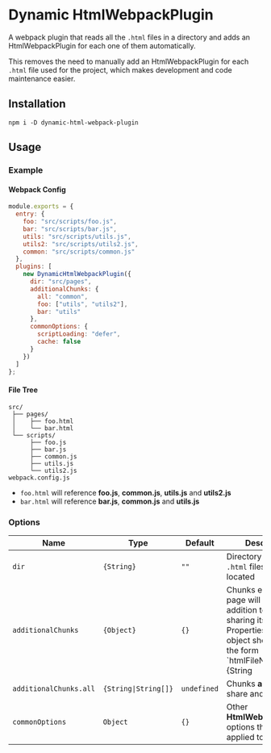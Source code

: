 # Dynamic HtmlWebpackPlugin
A webpack plugin that reads all the `.html` files in a directory and adds an HtmlWebpackPlugin for each one of them automatically.

This removes the need to manually add an HtmlWebpackPlugin for each `.html` file used for the project, which makes development and code maintenance easier.

## Installation
```
npm i -D dynamic-html-webpack-plugin
```

## Usage

### Example

#### Webpack Config
```js
module.exports = {
  entry: {
    foo: "src/scripts/foo.js",
    bar: "src/scripts/bar.js",
    utils: "src/scripts/utils.js",
    utils2: "src/scripts/utils2.js",
    common: "src/scripts/common.js"
  },
  plugins: [
    new DynamicHtmlWebpackPlugin({
      dir: "src/pages",
      additionalChunks: {
        all: "common",
        foo: ["utils", "utils2"],
        bar: "utils"
      },
      commonOptions: {
        scriptLoading: "defer",
        cache: false
      }
    })
  ]
};
```
#### File Tree
```
src/
 ├── pages/
 │    ├── foo.html
 │    └── bar.html
 └── scripts/
      ├── foo.js
      ├── bar.js
      ├── common.js
      ├── utils.js
      └── utils2.js
webpack.config.js
```
- `foo.html` will reference **foo.js**, **common.js**, **utils.js** and **utils2.js**
- `bar.html` will reference **bar.js**, **common.js** and **utils.js**

### Options

| Name                   | Type                 | Default     | Description                                                                       |
|------------------------|----------------------|-------------|-----------------------------------------------------------------------------------|
| `dir`                  | `{String}`           | `""`        | Directory where the `.html` files are located                                     |
| `additionalChunks`     | `{Object}`           | `{}`        | Chunks each `.html` page will have, in addition to the one sharing its file name. Properties of this object should be of the form `htmlFileName: {String|String[]}`, with the value being a chunk name or array of them |
| `additionalChunks.all` | `{String\|String[]}` | `undefined` | Chunks **all** pages will share and reference.                                    |
| `commonOptions`        | `Object`             | `{}`        | Other **HtmlWebpackPLugin** options that will be applied to all pages.            |